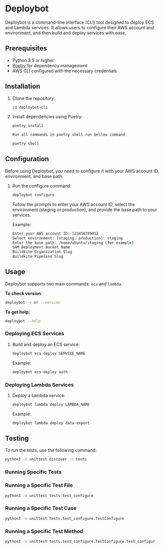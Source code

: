# Deploybot

Deploybot is a command-line interface (CLI) tool designed to deploy ECS and Lambda services. It allows users to configure their AWS account and environment, and then build and deploy services with ease.

## Prerequisites

* Python 3.5 or higher
* [Poetry](https://python-poetry.org/) for dependency management
* AWS CLI configured with the necessary credentials

## Installation










1. Clone the repository:

   ```bash
   cd deploybot-cli
   ```
2. Install dependencies using Poetry:

   ```bash
   poetry install
   
   Run all commands in poetry shell run bellow command
   
   poetry shell
   ```

## Configuration

Before using Deploybot, you need to configure it with your AWS account ID, environment, and base path.



1. Run the configure command:

   ```bash
   deploybot configure
   
   ```

   Follow the prompts to enter your AWS account ID, select the environment (staging or production), and provide the base path to your services.

   Example:

   ```bash
   Enter your AWS account ID: 123456789012
   Select environment: [staging, production]: staging
   Enter the base path: /home/ubuntu/staging (for example)
   SAM Deployment Bucket Name
   Buildkite Organization Slug
   Buildkite Pipeline Slug
   ```

## Usage

Deploybot supports two main commands: `ecs` and `lambda`.

**To check version**:

```bash
deploybot -v or --version
```

**To get help:**

```bash
deploybot --help
```

### Deploying ECS Services




1. Build and deploy an ECS service:

   ```bash
   deploybot ecs deploy SERVICE_NAME
   ```

   Example:

   ```bash
   deploybot ecs deploy auth
   ```

### Deploying Lambda Services




1. Deploy a Lambda service:

   ```bash
   deploybot lambda deploy LAMBDA_NAME
   ```

   Example:

   ```bash
   deploybot lambda deploy data-export
   ```


## Testing

To run the tests, use the following command:

```bash
python3 -m unittest discover -s tests
```

### Running Specific Tests

### Running a Specific Test File

```bash
python3 -m unittest tests.test_configure
```

### Running a Specific Test Case

```bash
python3 -m unittest tests.test_configure.TestConfigure
```

### Running a Specific Test Method

```bash
python3 -m unittest tests.test_configure.TestConfigure.test_configur
```


